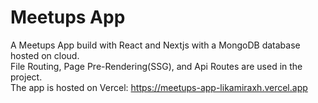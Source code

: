 # Meetups App
A Meetups App build with React and Nextjs with a MongoDB database hosted on cloud. 
</br> File Routing, Page Pre-Rendering(SSG), and Api Routes are used in the project.
</br> The app is hosted on Vercel: https://meetups-app-likamiraxh.vercel.app
